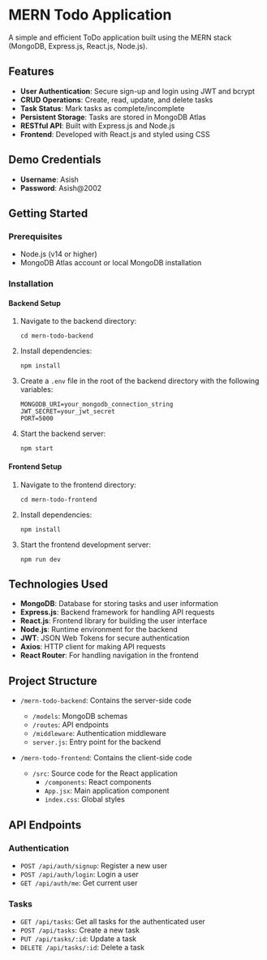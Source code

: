 # MERN Todo Application

A simple and efficient ToDo application built using the MERN stack (MongoDB, Express.js, React.js, Node.js).

## Features

- **User Authentication**: Secure sign-up and login using JWT and bcrypt
- **CRUD Operations**: Create, read, update, and delete tasks
- **Task Status**: Mark tasks as complete/incomplete
- **Persistent Storage**: Tasks are stored in MongoDB Atlas
- **RESTful API**: Built with Express.js and Node.js
- **Frontend**: Developed with React.js and styled using CSS

## Demo Credentials

- **Username**: Asish
- **Password**: Asish@2002

## Getting Started

### Prerequisites

- Node.js (v14 or higher)
- MongoDB Atlas account or local MongoDB installation

### Installation

#### Backend Setup

1. Navigate to the backend directory:
   ```
   cd mern-todo-backend
   ```

2. Install dependencies:
   ```
   npm install
   ```

3. Create a `.env` file in the root of the backend directory with the following variables:
   ```
   MONGODB_URI=your_mongodb_connection_string
   JWT_SECRET=your_jwt_secret
   PORT=5000
   ```

4. Start the backend server:
   ```
   npm start
   ```

#### Frontend Setup

1. Navigate to the frontend directory:
   ```
   cd mern-todo-frontend
   ```

2. Install dependencies:
   ```
   npm install
   ```

3. Start the frontend development server:
   ```
   npm run dev
   ```

## Technologies Used

- **MongoDB**: Database for storing tasks and user information
- **Express.js**: Backend framework for handling API requests
- **React.js**: Frontend library for building the user interface
- **Node.js**: Runtime environment for the backend
- **JWT**: JSON Web Tokens for secure authentication
- **Axios**: HTTP client for making API requests
- **React Router**: For handling navigation in the frontend

## Project Structure

- `/mern-todo-backend`: Contains the server-side code
  - `/models`: MongoDB schemas
  - `/routes`: API endpoints
  - `/middleware`: Authentication middleware
  - `server.js`: Entry point for the backend

- `/mern-todo-frontend`: Contains the client-side code
  - `/src`: Source code for the React application
    - `/components`: React components
    - `App.jsx`: Main application component
    - `index.css`: Global styles

## API Endpoints

### Authentication
- `POST /api/auth/signup`: Register a new user
- `POST /api/auth/login`: Login a user
- `GET /api/auth/me`: Get current user

### Tasks
- `GET /api/tasks`: Get all tasks for the authenticated user
- `POST /api/tasks`: Create a new task
- `PUT /api/tasks/:id`: Update a task
- `DELETE /api/tasks/:id`: Delete a task